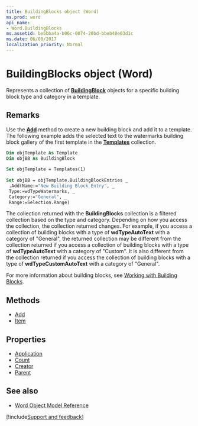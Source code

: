 ```yaml
---
title: BuildingBlocks object (Word)
ms.prod: word
api_name:
- Word.BuildingBlocks
ms.assetid: be5bba4a-b06c-0074-20bd-bbeb40e03d1c
ms.date: 06/08/2017
localization_priority: Normal
---
```



# BuildingBlocks object (Word)

Represents a collection of  **[BuildingBlock](Word.BuildingBlock.md)** objects for a specific building block type and category in a template.


## Remarks

Use the  **[Add](Word.BuildingBlocks.Add.md)** method to create a new building block and add it to a template. The following example adds the selected text to the watermarks building block gallery of the first template in the **[Templates](Word.templates.md)** collection.


```vb
Dim objTemplate As Template 
Dim objBB As BuildingBlock 
 
Set objTemplate = Templates(1) 
 
Set objBB = objTemplate.BuildingBlockEntries _ 
 .Add(Name:="New Building Block Entry", _ 
 Type:=wdTypeWatermarks, _ 
 Category:="General", _ 
 Range:=Selection.Range)
```

The collection returned with the  **BuildingBlocks** collection is a filtered collection based on the type and category. Depending on how you access the collection, the collection returned changes. For example, if you access a collection of building blocks with a type of **wdTypeAutoText** with a category of "General", the returned collection may be different from the collection returned if you access a collection of building blocks with a type of **wdTypeAutoText** with a category of "Custom". It is also different from the collection returned if you access the collection of building blocks with a type of **wdTypeCustomAutoText** with a category of "General".

For more information about building blocks, see [Working with Building Blocks](../word/Concepts/Working-with-Word/working-with-building-blocks.md).

## Methods

- [Add](Word.BuildingBlocks.Add.md)
- [Item](Word.BuildingBlocks.Item.md)

## Properties

- [Application](Word.BuildingBlocks.Application.md)
- [Count](Word.BuildingBlocks.Count.md)
- [Creator](Word.BuildingBlocks.Creator.md)
- [Parent](Word.BuildingBlocks.Parent.md)


## See also

- [Word Object Model Reference](overview/Word/object-model.md)

[!include[Support and feedback](~/includes/feedback-boilerplate.md)]